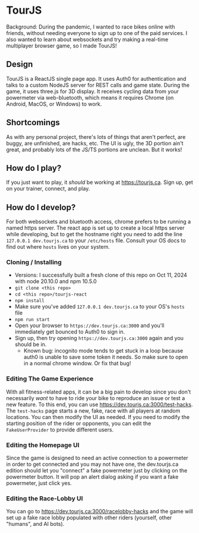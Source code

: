 # TourJS

Background: During the pandemic, I wanted to race bikes online with friends, without needing everyone to sign up to one of the paid services.  I also wanted to learn about websockets and try making a real-time multiplayer browser game, so I made TourJS!

## Design
TourJS is a ReactJS single page app.  It uses Auth0 for authentication and talks to a custom NodeJS server for REST calls and game state.  During the game, it uses three.js for 3D display.  It receives cycling data from your powermeter via web-bluetooth, which means it requires Chrome (on Android, MacOS, or Windows) to work.

## Shortcomings
As with any personal project, there's lots of things that aren't perfect, are buggy, are unfinished, are hacks, etc.  The UI is ugly, the 3D portion ain't great, and probably lots of the JS/TS portions are unclean.  But it works!

## How do I play?
If you just want to play, it _should_ be working at https://tourjs.ca.  Sign up, get on your trainer, connect, and play.

## How do I develop?
For both websockets and bluetooth access, chrome prefers to be running a named https server.  The react app is set up to create a local https server while developing, but to get the hostname right you need to add the line `127.0.0.1 dev.tourjs.ca` to your `/etc/hosts` file.  Consult your OS docs to find out where `hosts` lives on your system.

### Cloning / Installing

- Versions: I successfully built a fresh clone of this repo on Oct 11, 2024 with node 20.10.0 and npm 10.5.0
 - `git clone <this repo>`
 - `cd <this repo>/tourjs-react` 
 - `npm install` 
 - Make sure you've added `127.0.0.1 dev.tourjs.ca` to your OS's `hosts` file
 - `npm run start` 
 - Open your browser to `https://dev.tourjs.ca:3000` and you'll immediately get bounced to Auth0 to sign in.  
 - Sign up, then try opening `https://dev.tourjs.ca:3000` again and you should be in.
	 - Known bug: incognito mode tends to get stuck in a loop because auth0 is unable to save some token it needs.  So make sure to open in a normal chrome window.  Or fix that bug!

### Editing The Game Experience
With all fitness-related apps, it can be a big pain to develop since you don't necessarily _want_ to have to ride your bike to reproduce an issue or test a new feature.  To this end, you can use https://dev.tourjs.ca:3000/test-hacks.  The `test-hacks` page starts a new, fake, race with all players at random locations.  You can then modify the UI as needed.  If you need to modify the starting position of the rider or opponents, you can edit the `FakeUserProvider` to provide different users.

### Editing the Homepage UI
Since the game is designed to need an active connection to a powermeter in order to get connected and you may not have one, the dev.tourjs.ca edition should let you "connect" a fake powermeter just by clicking on the powermeter button.  It will pop an alert dialog asking if you want a fake powermeter, just click yes.

### Editing the Race-Lobby UI
You can go to https://dev.tourjs.ca:3000/racelobby-hacks and the game will set up a fake race lobby populated with other riders (yourself, other "humans", and AI bots).